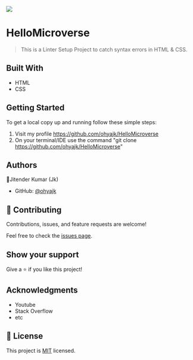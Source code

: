 ![](https://img.shields.io/badge/Microverse-blueviolet)

# HelloMicroverse

> This is a Linter Setup Project to catch syntax errors in HTML & CSS.


## Built With

- HTML
- CSS

## Getting Started

To get a local copy up and running follow these simple steps:
1. Visit my profile https://github.com/ohyajk/HelloMicroverse
2. On your terminal/IDE use the command
   "git clone https://github.com/ohyajk/HelloMicroverse"


## Authors

👤Jitender Kumar (Jk)

- GitHub: [@ohyajk](https://github.com/ohyajk)

## 🤝 Contributing

Contributions, issues, and feature requests are welcome!

Feel free to check the [issues page](../../issues/).

## Show your support

Give a ⭐️ if you like this project!

## Acknowledgments

- Youtube
- Stack Overflow
- etc

## 📝 License

This project is [MIT](./LICENSE) licensed.
